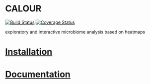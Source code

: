CALOUR
======

[![Build Status](https://travis-ci.org/biocore/calour.png?branch=master)](https://travis-ci.org/biocore/calour)
[![Coverage Status](https://coveralls.io/repos/github/biocore/calour/badge.svg?branch=master)](https://coveralls.io/github/biocore/calour?branch=master)

exploratory and interactive microbiome analysis based on heatmaps


[Installation](https://github.com/biocore/calour/blob/master/INSTALL.md)
========================================================================


[Documentation](http://biocore.github.io/calour)
================================================
